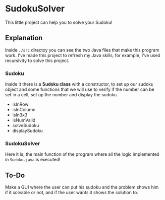 # SudokuSolver
This little project can help you to solve your Sudoku!

## Explanation
Inside `./src` directoy you can see the two Java files that make this program work. I've made this project to refresh my Java skills, for example, I've used recursivity to solve this project. 

### Sudoku
Inside it there is a **Sudoku class** with a constructor, to set up our sudoku object and some functions that we will use to verify if the number can be set in a cell, set up the number and display the sudoku.

* isInRow
* isInColumn
* isIn3x3
* isNumValid
* solveSudoku
* displaySudoku

### SudokuSolver 
Here it is, the main function of the program where all the logic implemented in `Sudoku.java` is executed!

## To-Do
Make a GUI where the user can put his sudoku and the problem shows him if it solvable or not, and if the user wants it shows the solution to.
